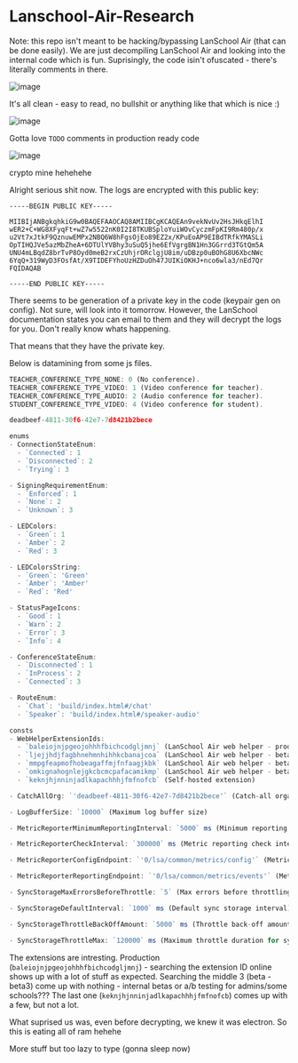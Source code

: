# Lanschool-Air-Research



Note: this repo isn't meant to be hacking/bypassing LanSchool Air (that can be done easily). We are just decompiling LanSchool Air and looking into the internal code which is fun.
Suprisingly, the code isin't ofuscated - there's literally comments in there.




![image](https://github.com/user-attachments/assets/0cdc2cff-009d-4acb-af3a-dccc4e28cea2)

It's all clean - easy to read, no bullshit or anything like that which is nice :)

![image](https://github.com/user-attachments/assets/6563a3d0-3dd6-4d87-943a-300285c81955)

Gotta love `TODO` comments in production ready code

![image](https://github.com/user-attachments/assets/60a06a13-e0a8-428f-a453-7f7d8c789a71)

crypto mine hehehehe




Alright serious shit now.
The logs are encrypted with this public key:


```
-----BEGIN PUBLIC KEY-----

MIIBIjANBgkqhkiG9w0BAQEFAAOCAQ8AMIIBCgKCAQEAn9vekNvUv2HsJHkqElhI
wER2+C+WG8XFyqFt+wZ7w5522nK0I2I8TKUBSploYuiWOvCyczmFpKI9Rm480p/x
u2Vt7xJtkF9QznuwEMPx2NBQ6W8hFgsOjEo89EZ2x/KPuEoAP9EIBdTRfkYMASLi
OpTIHQJVe5azMbZheA+6DTUlYVBhy3uSuQ5jhe6EfVgrgBN1Hn3GGrrd3TGtQm5A
UNU4mLBqdZ8brTvP8Oyd0meB2rxCzUhjrORclgjU8im/uDBzp0uBOhG8U6XbcNWc
6YqQ+319WyD3FOsfAt/X9TIDEFYhoUzHZDuOh47JUIKiOKHJ+nco6wla3/nEd7Qr
FQIDAQAB

-----END PUBLIC KEY-----
```

There seems to be generation of a private key in the code (keypair gen on config). Not sure, will look into it tomorrow.
However, the LanSchool documentation states you can email to them and they will decrypt the logs for you. Don't really know whats happening.

That means that they have the private key.


Below is datamining from some js files.

```js
TEACHER_CONFERENCE_TYPE_NONE: 0 (No conference).
TEACHER_CONFERENCE_TYPE_VIDEO: 1 (Video conference for teacher).
TEACHER_CONFERENCE_TYPE_AUDIO: 2 (Audio conference for teacher).
STUDENT_CONFERENCE_TYPE_VIDEO: 4 (Video conference for student).
```


```js
deadbeef-4811-30f6-42e7-7d8421b2bece
```


```js
enums
- ConnectionStateEnum:
  - `Connected`: 1
  - `Disconnected`: 2
  - `Trying`: 3

- SigningRequirementEnum:
  - `Enforced`: 1
  - `None`: 2
  - `Unknown`: 3

- LEDColors:
  - `Green`: 1
  - `Amber`: 2
  - `Red`: 3

- LEDColorsString:
  - `Green`: 'Green'
  - `Amber`: 'Amber'
  - `Red`: 'Red'

- StatusPageIcons:
  - `Good`: 1
  - `Warn`: 2
  - `Error`: 3
  - `Info`: 4

- ConferenceStateEnum:
  - `Disconnected`: 1
  - `InProcess`: 2
  - `Connected`: 3

- RouteEnum:
  - `Chat`: 'build/index.html#/chat'
  - `Speaker`: 'build/index.html#/speaker-audio'

consts
- WebHelperExtensionIds:
  - `baleiojnjpgeojohhhfbichcodgljmnj` (LanSchool Air web helper - production)
  - `ljejjhdjfagbhnehmnhihhkcbanajcoa` (LanSchool Air web helper - beta)
  - `mmpgfeapmofhobeagaffmjfnfaagjkbk` (LanSchool Air web helper - beta 2)
  - `omkignahognlejgkcbcmcpafacamikmp` (LanSchool Air web helper - beta 3)
  - `keknjhjnninjadlkapachhhjfmfnofcb` (Self-hosted extension)

- CatchAllOrg: `'deadbeef-4811-30f6-42e7-7d8421b2bece'` (Catch-all organization ID)

- LogBufferSize: `10000` (Maximum log buffer size)

- MetricReporterMinimumReportingInterval: `5000` ms (Minimum reporting interval for metrics)

- MetricReporterCheckInterval: `300000` ms (Metric reporting check interval)

- MetricReporterConfigEndpoint: `'0/lsa/common/metrics/config'` (Metric reporting config endpoint)

- MetricReporterReportingEndpoint: `'0/lsa/common/metrics/events'` (Metric reporting endpoint)

- SyncStorageMaxErrorsBeforeThrottle: `5` (Max errors before throttling sync storage)

- SyncStorageDefaultInterval: `1000` ms (Default sync storage interval)

- SyncStorageThrottleBackOffAmount: `5000` ms (Throttle back-off amount for sync storage)

- SyncStorageThrottleMax: `120000` ms (Maximum throttle duration for sync storage)
```


The extensions are intresting. Production (`baleiojnjpgeojohhhfbichcodgljmnj`) - searching the extension ID online shows up with a lot of stuff as expected. Searching the middle 3 (beta - beta3) come up with nothing - internal betas or a/b testing for admins/some schools???
The last one (`keknjhjnninjadlkapachhhjfmfnofcb`) comes up with a few, but not a lot.


What suprised us was, even before decrypting, we knew it was electron. So this is eating all of ram hehehe


More stuff but too lazy to type (gonna sleep now)
